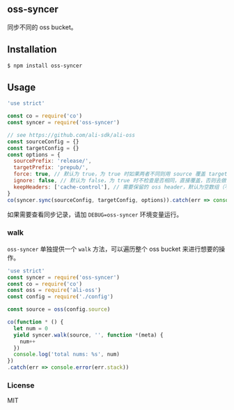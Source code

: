 oss-syncer
---------------

同步不同的 oss bucket。

## Installation

```bash
$ npm install oss-syncer
```

## Usage

```js
'use strict'

const co = require('co')
const syncer = require('oss-syncer')

// see https://github.com/ali-sdk/ali-oss
const sourceConfig = {}
const targetConfig = {}
const options = {
  sourcePrefix: 'release/',
  targetPrefix: 'prepub/',
  force: true, // 默认为 true，为 true 时如果两者不同则用 source 覆盖 target，为 false 时不覆盖
  ignore: false, // 默认为 false，为 true 时不检查是否相同，直接覆盖，否则去做检查，一般用于第一次同步
  keepHeaders: ['cache-control'], // 需要保留的 oss header，默认为空数组（不保留），必须为全小写
}
co(syncer.sync(sourceConfig, targetConfig, options)).catch(err => console.error(err.stack))
```

如果需要查看同步记录，请加 `DEBUG=oss-syncer` 环境变量运行。

### walk

`oss-syncer` 单独提供一个 `walk` 方法，可以遍历整个 oss bucket 来进行想要的操作。

```js
'use strict'
const syncer = require('oss-syncer')
const co = require('co')
const oss = require('ali-oss')
const config = require('./config')

const source = oss(config.source)

co(function * () {
  let num = 0
  yield syncer.walk(source, '', function *(meta) {
    num++
  })
  console.log('total nums: %s', num)
})
.catch(err => console.error(err.stack))
```

### License

MIT
